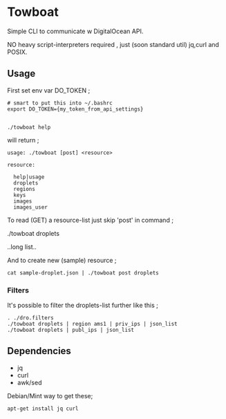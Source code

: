 Towboat
=======

Simple CLI to communicate w DigitalOcean API.

NO heavy script-interpreters required , just (soon standard util) jq,curl and POSIX.

## Usage

First set env var DO_TOKEN ;
    
    # smart to put this into ~/.bashrc
    export DO_TOKEN={my_token_from_api_settings}


    ./towboat help
   
will return ;

    usage: ./towboat [post] <resource>

    resource: 

      help|usage
      droplets
      regions
      keys
      images
      images_user


To read (GET) a resource-list just skip 'post' in command ;

   ./towboat droplets

   ..long list..

And to create new (sample) resource ;

    cat sample-droplet.json | ./towboat post droplets

### Filters

It's possible to filter the droplets-list further like this ;

    . ./dro.filters
    ./towboat droplets | region ams1 | priv_ips | json_list
    ./towboat droplets | publ_ips | json_list

## Dependencies

  * jq
  * curl
  * awk/sed

Debian/Mint way to get these;

    apt-get install jq curl


